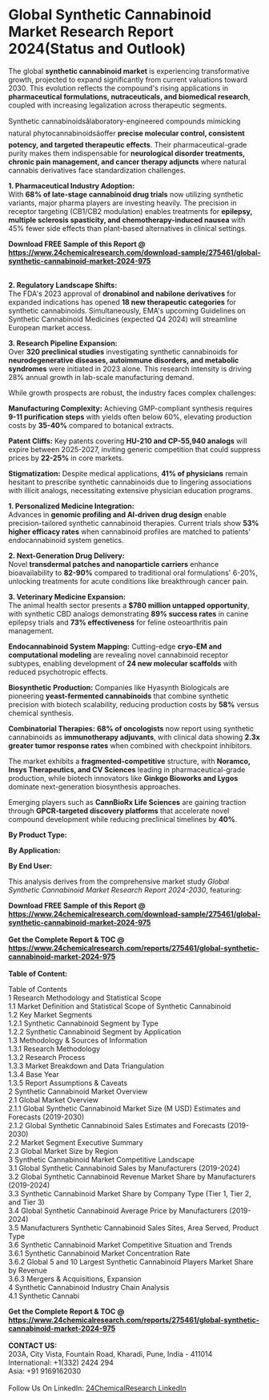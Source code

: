<h1>Global Synthetic Cannabinoid Market Research Report 2024(Status and Outlook)</h1><p>The global <strong>synthetic cannabinoid market</strong> is experiencing transformative growth, projected to expand significantly from current valuations toward 2030. This evolution reflects the compound's rising applications in <strong>pharmaceutical formulations, nutraceuticals, and biomedical research</strong>, coupled with increasing legalization across therapeutic segments.</p><p>Synthetic cannabinoidsâlaboratory-engineered compounds mimicking natural phytocannabinoidsâoffer <strong>precise molecular control, consistent potency, and targeted therapeutic effects</strong>. Their pharmaceutical-grade purity makes them indispensable for <strong>neurological disorder treatments, chronic pain management, and cancer therapy adjuncts</strong> where natural cannabis derivatives face standardization challenges.</p><p><strong>1. Pharmaceutical Industry Adoption:</strong><br>
With <strong>68% of late-stage cannabinoid drug trials</strong> now utilizing synthetic variants, major pharma players are investing heavily. The precision in receptor targeting (CB1/CB2 modulation) enables treatments for <strong>epilepsy, multiple sclerosis spasticity, and chemotherapy-induced nausea</strong> with 45% fewer side effects than plant-based alternatives in clinical settings.</p><div><b>Download FREE Sample of this Report @ 
            <a href="https://www.24chemicalresearch.com/download-sample/275461/global-synthetic-cannabinoid-market-2024-975">
            https://www.24chemicalresearch.com/download-sample/275461/global-synthetic-cannabinoid-market-2024-975</a></b></div><br><p><strong>2. Regulatory Landscape Shifts:</strong><br>
The FDA's 2023 approval of <strong>dronabinol and nabilone derivatives</strong> for expanded indications has opened <strong>18 new therapeutic categories</strong> for synthetic cannabinoids. Simultaneously, EMA's upcoming Guidelines on Synthetic Cannabinoid Medicines (expected Q4 2024) will streamline European market access.</p><p><strong>3. Research Pipeline Expansion:</strong><br>
Over <strong>320 preclinical studies</strong> investigating synthetic cannabinoids for <strong>neurodegenerative diseases, autoimmune disorders, and metabolic syndromes</strong> were initiated in 2023 alone. This research intensity is driving 28% annual growth in lab-scale manufacturing demand.</p><p>While growth prospects are robust, the industry faces complex challenges:</p><p><strong>Manufacturing Complexity:</strong> Achieving GMP-compliant synthesis requires <strong>9-11 purification steps</strong> with yields often below 60%, elevating production costs by <strong>35-40%</strong> compared to botanical extracts.</p><p><strong>Patent Cliffs:</strong> Key patents covering <strong>HU-210 and CP-55,940 analogs</strong> will expire between 2025-2027, inviting generic competition that could suppress prices by <strong>22-25%</strong> in core markets.</p><p><strong>Stigmatization:</strong> Despite medical applications, <strong>41% of physicians</strong> remain hesitant to prescribe synthetic cannabinoids due to lingering associations with illicit analogs, necessitating extensive physician education programs.</p><p><strong>1. Personalized Medicine Integration:</strong><br>
Advances in <strong>genomic profiling and AI-driven drug design</strong> enable precision-tailored synthetic cannabinoid therapies. Current trials show <strong>53% higher efficacy rates</strong> when cannabinoid profiles are matched to patients' endocannabinoid system genetics.</p><p><strong>2. Next-Generation Drug Delivery:</strong><br>
Novel <strong>transdermal patches and nanoparticle carriers</strong> enhance bioavailability to <strong>82-90%</strong> compared to traditional oral formulations' 6-20%, unlocking treatments for acute conditions like breakthrough cancer pain.</p><p><strong>3. Veterinary Medicine Expansion:</strong><br>
The animal health sector presents a <strong>$780 million untapped opportunity</strong>, with synthetic CBD analogs demonstrating <strong>89% success rates</strong> in canine epilepsy trials and <strong>73% effectiveness</strong> for feline osteoarthritis pain management.</p><p><strong>Endocannabinoid System Mapping:</strong> Cutting-edge <strong>cryo-EM and computational modeling</strong> are revealing novel cannabinoid receptor subtypes, enabling development of <strong>24 new molecular scaffolds</strong> with reduced psychotropic effects.</p><p><strong>Biosynthetic Production:</strong> Companies like Hyasynth Biologicals are pioneering <strong>yeast-fermented cannabinoids</strong> that combine synthetic precision with biotech scalability, reducing production costs by <strong>58%</strong> versus chemical synthesis.</p><p><strong>Combinatorial Therapies:</strong> <strong>68% of oncologists</strong> now report using synthetic cannabinoids as <strong>immunotherapy adjuvants</strong>, with clinical data showing <strong>2.3x greater tumor response rates</strong> when combined with checkpoint inhibitors.</p><p>The market exhibits a <strong>fragmented-competitive</strong> structure, with <strong>Noramco, Insys Therapeutics, and CV Sciences</strong> leading in pharmaceutical-grade production, while biotech innovators like <strong>Ginkgo Bioworks and Lygos</strong> dominate next-generation biosynthesis approaches.</p><p>Emerging players such as <strong>CannBioRx Life Sciences</strong> are gaining traction through <strong>GPCR-targeted discovery platforms</strong> that accelerate novel compound development while reducing preclinical timelines by <strong>40%</strong>.</p><p><strong>By Product Type:</strong></p><p><strong>By Application:</strong></p><p><strong>By End User:</strong></p><p>This analysis derives from the comprehensive market study <em>Global Synthetic Cannabinoid Market Research Report 2024-2030</em>, featuring:</p><div><b>Download FREE Sample of this Report @ 
            <a href="https://www.24chemicalresearch.com/download-sample/275461/global-synthetic-cannabinoid-market-2024-975">
            https://www.24chemicalresearch.com/download-sample/275461/global-synthetic-cannabinoid-market-2024-975</a></b></div><br><div><b>Get the Complete Report & TOC @ 
            <a href="https://www.24chemicalresearch.com/reports/275461/global-synthetic-cannabinoid-market-2024-975">
            https://www.24chemicalresearch.com/reports/275461/global-synthetic-cannabinoid-market-2024-975</a></b></div><br>
            <b>Table of Content:</b><p>Table of Contents<br />
1 Research Methodology and Statistical Scope<br />
1.1 Market Definition and Statistical Scope of Synthetic Cannabinoid<br />
1.2 Key Market Segments<br />
1.2.1 Synthetic Cannabinoid Segment by Type<br />
1.2.2 Synthetic Cannabinoid Segment by Application<br />
1.3 Methodology & Sources of Information<br />
1.3.1 Research Methodology<br />
1.3.2 Research Process<br />
1.3.3 Market Breakdown and Data Triangulation<br />
1.3.4 Base Year<br />
1.3.5 Report Assumptions & Caveats<br />
2 Synthetic Cannabinoid Market Overview<br />
2.1 Global Market Overview<br />
2.1.1 Global Synthetic Cannabinoid Market Size (M USD) Estimates and Forecasts (2019-2030)<br />
2.1.2 Global Synthetic Cannabinoid Sales Estimates and Forecasts (2019-2030)<br />
2.2 Market Segment Executive Summary<br />
2.3 Global Market Size by Region<br />
3 Synthetic Cannabinoid Market Competitive Landscape<br />
3.1 Global Synthetic Cannabinoid Sales by Manufacturers (2019-2024)<br />
3.2 Global Synthetic Cannabinoid Revenue Market Share by Manufacturers (2019-2024)<br />
3.3 Synthetic Cannabinoid Market Share by Company Type (Tier 1, Tier 2, and Tier 3)<br />
3.4 Global Synthetic Cannabinoid Average Price by Manufacturers (2019-2024)<br />
3.5 Manufacturers Synthetic Cannabinoid Sales Sites, Area Served, Product Type<br />
3.6 Synthetic Cannabinoid Market Competitive Situation and Trends<br />
3.6.1 Synthetic Cannabinoid Market Concentration Rate<br />
3.6.2 Global 5 and 10 Largest Synthetic Cannabinoid Players Market Share by Revenue<br />
3.6.3 Mergers & Acquisitions, Expansion<br />
4 Synthetic Cannabinoid Industry Chain Analysis<br />
4.1 Synthetic Cannabi</p><div><b>Get the Complete Report & TOC @ 
            <a href="https://www.24chemicalresearch.com/reports/275461/global-synthetic-cannabinoid-market-2024-975">
            https://www.24chemicalresearch.com/reports/275461/global-synthetic-cannabinoid-market-2024-975</a></b></div><br><b>CONTACT US:</b><br>
            203A, City Vista, Fountain Road, Kharadi, Pune, India - 411014<br>
            International: +1(332) 2424 294<br>
            Asia: +91 9169162030 <br><br>
            Follow Us On LinkedIn: <a href="https://www.linkedin.com/company/24chemicalresearch/">24ChemicalResearch LinkedIn</a>